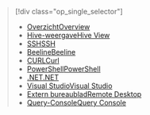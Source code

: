 > [!div class="op_single_selector"]
> * [<span data-ttu-id="277a0-101">Overzicht</span><span class="sxs-lookup"><span data-stu-id="277a0-101">Overview</span></span>](../articles/hdinsight/hdinsight-use-hive.md)
> * [<span data-ttu-id="277a0-102">Hive-weergave</span><span class="sxs-lookup"><span data-stu-id="277a0-102">Hive View</span></span>](../articles/hdinsight/hdinsight-hadoop-use-hive-ambari-view.md)
> * [<span data-ttu-id="277a0-103">SSH</span><span class="sxs-lookup"><span data-stu-id="277a0-103">SSH</span></span>](../articles/hdinsight/hdinsight-hadoop-use-hive-ssh.md)
> * [<span data-ttu-id="277a0-104">Beeline</span><span class="sxs-lookup"><span data-stu-id="277a0-104">Beeline</span></span>](../articles/hdinsight/hdinsight-hadoop-use-hive-beeline.md)
> * [<span data-ttu-id="277a0-105">CURL</span><span class="sxs-lookup"><span data-stu-id="277a0-105">Curl</span></span>](../articles/hdinsight/hdinsight-hadoop-use-hive-curl.md)
> * [<span data-ttu-id="277a0-106">PowerShell</span><span class="sxs-lookup"><span data-stu-id="277a0-106">PowerShell</span></span>](../articles/hdinsight/hdinsight-hadoop-use-hive-powershell.md)
> * [<span data-ttu-id="277a0-107">.NET</span><span class="sxs-lookup"><span data-stu-id="277a0-107">.NET</span></span>](../articles/hdinsight/hdinsight-hadoop-use-hive-dotnet-sdk.md)
> * [<span data-ttu-id="277a0-108">Visual Studio</span><span class="sxs-lookup"><span data-stu-id="277a0-108">Visual Studio</span></span>](../articles/hdinsight/hdinsight-hadoop-use-hive-visual-studio.md)
> * [<span data-ttu-id="277a0-109">Extern bureaublad</span><span class="sxs-lookup"><span data-stu-id="277a0-109">Remote Desktop</span></span>](../articles/hdinsight/hdinsight-hadoop-use-hive-remote-desktop.md)
> * [<span data-ttu-id="277a0-110">Query-Console</span><span class="sxs-lookup"><span data-stu-id="277a0-110">Query Console</span></span>](../articles/hdinsight/hdinsight-hadoop-use-hive-query-console.md)
> 
> 

